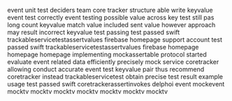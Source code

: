 event unit test deciders team core tracker structure able write keyvalue event test correctly event testing possible value across key test still pas long count keyvalue match value included sent value however approach may result incorrect keyvalue test passing test passed swift trackableservicetestassertvalues firebase homepage support account test passed swift trackableservicetestassertvalues firebase homepage homepage homepage implementing mockassertable protocol started evaluate event related data efficiently precisely mock service coretracker allowing conduct accurate event test keyvalue pair thus recommend coretracker instead trackableservicetest obtain precise test result example usage test passed swift coretrackerassertinvokes delphoi event mockevent mocktv mocktv mocktv mocktv mocktv mocktv mocktv